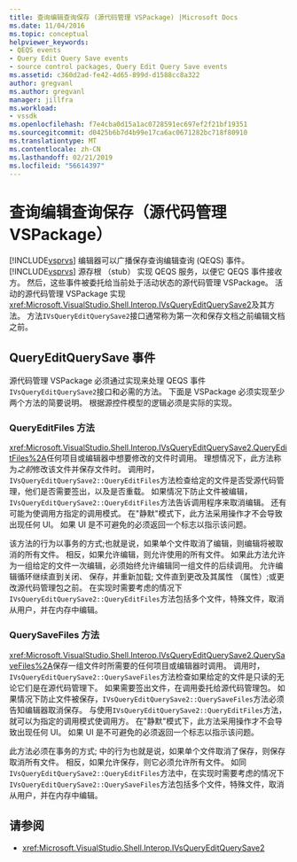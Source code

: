 ```yaml
---
title: 查询编辑查询保存 (源代码管理 VSPackage) |Microsoft Docs
ms.date: 11/04/2016
ms.topic: conceptual
helpviewer_keywords:
- QEQS events
- Query Edit Query Save events
- source control packages, Query Edit Query Save events
ms.assetid: c360d2ad-fe42-4d65-899d-d1588cc8a322
author: gregvanl
ms.author: gregvanl
manager: jillfra
ms.workload:
- vssdk
ms.openlocfilehash: f7e4cba0d15a1ac0728591ec697ef2f21bf19351
ms.sourcegitcommit: d0425b6b7d4b99e17ca6ac0671282bc718f80910
ms.translationtype: MT
ms.contentlocale: zh-CN
ms.lasthandoff: 02/21/2019
ms.locfileid: "56614397"
---
```

# <a name="query-edit-query-save-source-control-vspackage"></a>查询编辑查询保存（源代码管理 VSPackage）
[!INCLUDE[vsprvs](../../code-quality/includes/vsprvs_md.md)] 编辑器可以广播保存查询编辑查询 (QEQS) 事件。 [!INCLUDE[vsprvs](../../code-quality/includes/vsprvs_md.md)] 源存根 （stub） 实现 QEQS 服务，以便它 QEQS 事件接收方。 然后，这些事件被委托给当前处于活动状态的源代码管理 VSPackage。 活动的源代码管理 VSPackage 实现<xref:Microsoft.VisualStudio.Shell.Interop.IVsQueryEditQuerySave2>及其方法。 方法`IVsQueryEditQuerySave2`接口通常称为第一次和保存文档之前编辑文档之前。

## <a name="queryeditquerysave-events"></a>QueryEditQuerySave 事件
 源代码管理 VSPackage 必须通过实现来处理 QEQS 事件`IVsQueryEditQuerySave2`接口和必需的方法。 下面是 VSPackage 必须实现至少两个方法的简要说明。 根据源控件模型的逻辑必须是实际的实现。

### <a name="queryeditfiles-method"></a>QueryEditFiles 方法
 <xref:Microsoft.VisualStudio.Shell.Interop.IVsQueryEditQuerySave2.QueryEditFiles%2A>任何项目或编辑器中想要修改的文件时调用。 理想情况下，此方法称为*之前*修改该文件并保存文件时。 调用时，`IVsQueryEditQuerySave2::QueryEditFiles`方法检查给定的文件是否受源代码管理，他们是否需要签出，以及是否重载。 如果情况下防止文件被编辑，`IVsQueryEditQuerySave2::QueryEditFiles`方法告诉调用程序来取消编辑。 还有可能为使调用方指定的调用模式。 在"静默"模式下，此方法采用操作才不会导致出现任何 UI。 如果 UI 是不可避免的必须返回一个标志以指示该问题。

 该方法的行为以事务的方式;也就是说，如果单个文件取消了编辑，则编辑将被取消的所有文件。 相反，如果允许编辑，则允许使用的所有文件。 如果此方法允许为一组给定的文件一次编辑，必须始终允许编辑同一组文件的后续调用。 允许编辑循环继续直到关闭、 保存，并重新加载; 文件直到更改及其属性 （属性）;或更改源代码管理包之前。 在实现时需要考虑的情况下`IVsQueryEditQuerySave2::QueryEditFiles`方法包括多个文件，特殊文件，取消从用户，并在内存中编辑。

### <a name="querysavefiles-method"></a>QuerySaveFiles 方法
 <xref:Microsoft.VisualStudio.Shell.Interop.IVsQueryEditQuerySave2.QuerySaveFiles%2A>保存一组文件时所需要的任何项目或编辑器时调用。 调用时，`IVsQueryEditQuerySave2::QuerySaveFiles`方法检查如果给定的文件是只读的无论它们是在源代码管理下。 如果需要签出文件，在调用委托给源代码管理包。 如果情况下防止文件被保存，`IVsQueryEditQuerySave2::QuerySaveFiles`方法必须告知编辑器取消保存。 与使用`IVsQueryEditQuerySave2::QueryEditFiles`方法，就可以为指定的调用模式使调用方。 在"静默"模式下，此方法采用操作才不会导致出现任何 UI。 如果 UI 是不可避免的必须返回一个标志以指示该问题。

 此方法必须在事务的方式; 中的行为也就是说，如果单个文件取消了保存，则保存取消所有文件。 相反，如果允许保存，则它必须允许所有文件。 如同`IVsQueryEditQuerySave2::QueryEditFiles`方法中，在实现时需要考虑的情况下`IVsQueryEditQuerySave2::QuerySaveFiles`方法包括多个文件，特殊文件，取消从用户，并在内存中编辑。

## <a name="see-also"></a>请参阅
- <xref:Microsoft.VisualStudio.Shell.Interop.IVsQueryEditQuerySave2>